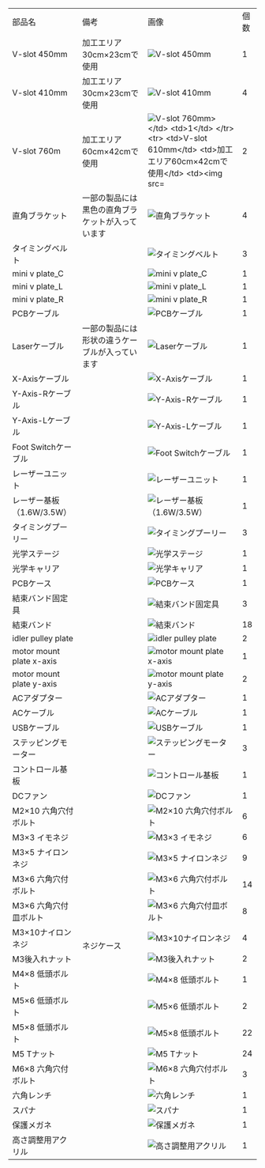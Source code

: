 <table class="packing-list">
<tbody>
<tr>
<td>部品名</td>
<td>備考</td>
<td class="packing-img">画像</td>
<td>個数</td>
</tr>
<tr>
<td>V-slot 450mm</td>
<td>加工エリア30cm×23cmで使用</td>
<td><img src="./images/13/1.jpg" alt="V-slot 450mm"></td>
<td>1</td>
</tr>
<tr>
<td>V-slot 410mm</td>
<td>加工エリア30cm×23cmで使用</td>
<td><img src="./images/13/2.jpg" alt="V-slot 410mm"></td>
<td>4</td>
</tr>
<tr>
<td>V-slot 760m</td>
<td>加工エリア60cm×42cmで使用</td>
<td><img src="./images/13/51.jpg" alt="V-slot 760mm></td>
<td>1</td>
</tr>
<tr>
<td>V-slot 610mm</td>
<td>加工エリア60cm×42cmで使用</td>
<td><img src="./images/13/53.jpg" alt="V-slot 610mm"></td>
<td>2</td>
</tr>
<tr>
<td>直角ブラケット</td>
<td>一部の製品には黒色の直角ブラケットが入っています</td>
<td><img src="./images/04/p4-11.jpg" alt="直角ブラケット"></td>
<td>4</td>
</tr>
<tr>
<td>タイミングベルト</td>
<td></td>
<td><img src="./images/13/8.jpg" alt="タイミングベルト"></td>
<td>3</td>
</tr>
<tr>
<td>mini v plate_C</td>
<td></td>
<td><img src="./images/13/10.jpg" alt="mini v plate_C"></td>
<td>1</td>
</tr>
<tr>
<td>mini v plate_L</td>
<td></td>
<td><img src="./images/13/11.jpg" alt="mini v plate_L"></td>
<td>1</td>
</tr>
<tr>
<td>mini v plate_R</td>
<td></td>
<td><img src="./images/13/12.jpg" alt="mini v plate_R"></td>
<td>1</td>
</tr>
<tr>
<td>PCBケーブル</td>
<td></td>
<td><img src="./images/06/p6-9.jpg" alt="PCBケーブル"></td>
<td>1</td>
</tr>
<tr>
<td>Laserケーブル</td>
<td>一部の製品には形状の違うケーブルが入っています</td>
<td><img src="./images/06/p6-10.jpg" alt="Laserケーブル"></td>
<td>1</td>
</tr>
<tr>
<td>X-Axisケーブル</td>
<td></td>
<td><img src="./images/06/p6-11.jpg" alt="X-Axisケーブル"></td>
<td>1</td>
</tr>
<tr>
<td>Y-Axis-Rケーブル</td>
<td></td>
<td><img src="./images/06/p6-12.jpg" alt="Y-Axis-Rケーブル"></td>
<td>1</td>
</tr>
<tr>
<td>Y-Axis-Lケーブル</td>
<td></td>
<td><img src="./images/06/p6-13.jpg" alt="Y-Axis-Lケーブル"></td>
<td>1</td>
</tr>
<tr>
<td>Foot Switchケーブル</td>
<td></td>
<td><img src="./images/06/p6-14.jpg" alt="Foot Switchケーブル"></td>
<td>1</td>
</tr>
<tr>
<td>レーザーユニット</td>
<td></td>
<td><img src="./images/13/19.jpg" alt="レーザーユニット"></td>
<td>1</td>
</tr>
<tr>
<td>レーザー基板 （1.6W/3.5W）</td>
<td></td>
<td><img src="./images/05/p5-7.jpg" alt="レーザー基板 （1.6W/3.5W）"></td>
<td>1</td>
</tr>
<tr>
<td>タイミングプーリー</td>
<td></td>
<td><img src="./images/13/20.jpg" alt="タイミングプーリー"></td>
<td>3</td>
</tr>
<tr>
<td>光学ステージ</td>
<td></td>
<td><img src="./images/13/21.jpg" alt="光学ステージ"></td>
<td>1</td>
</tr>
<tr>
<td>光学キャリア</td>
<td></td>
<td><img src="./images/13/22.jpg" alt="光学キャリア"></td>
<td>1</td>
</tr>
<tr>
<td>PCBケース</td>
<td></td>
<td><img src="./images/13/23.jpg" alt="PCBケース"></td>
<td>1</td>
</tr>
<tr>
<td>結束バンド固定具</td>
<td></td>
<td><img src="./images/13/24.jpg" alt="結束バンド固定具"></td>
<td>3</td>
</tr>
<tr>
<td>結束バンド</td>
<td></td>
<td><img src="./images/13/25.jpg" alt="結束バンド"></td>
<td>18</td>
</tr>
<tr>
<td>idler pulley plate</td>
<td></td>
<td><img src="./images/13/26.jpg" alt="idler pulley plate"></td>
<td>2</td>
</tr>
<tr>
<td>motor mount plate x-axis</td>
<td></td>
<td><img src="./images/13/27.jpg" alt="motor mount plate x-axis"></td>
<td>1</td>
</tr>
<tr>
<td>motor mount plate y-axis</td>
<td></td>
<td><img src="./images/13/28.jpg" alt="motor mount plate y-axis"></td>
<td>2</td>
</tr>
<tr>
<td>ACアダプター</td>
<td></td>
<td><img src="./images/13/29.jpg" alt="ACアダプター"></td>
<td>1</td>
</tr>
<tr>
<td>ACケーブル</td>
<td></td>
<td><img src="./images/13/30.jpg" alt="ACケーブル"></td>
<td>1</td>
</tr>
<tr>
<td>USBケーブル</td>
<td></td>
<td><img src="./images/13/31.jpg" alt="USBケーブル"></td>
<td>1</td>
</tr>
<tr>
<td>ステッピングモーター</td>
<td></td>
<td><img src="./images/13/32.jpg" alt="ステッピングモーター"></td>
<td>3</td>
</tr>
<tr>
<td>コントロール基板</td>
<td></td>
<td><img src="./images/13/33.jpg" alt="コントロール基板"></td>
<td>1</td>
</tr>
<tr>
<td>DCファン</td>
<td></td>
<td><img src="./images/13/34.jpg" alt="DCファン"></td>
<td>1</td>
</tr>
<tr>
<td>M2&times;10 六角穴付ボルト</td>
<td rowspan="12">ネジケース</td>
<td><img src="./images/13/35.jpg" alt="M2&times;10 六角穴付ボルト"></td>
<td>6</td>
</tr>
<tr>
<td>M3&times;3 イモネジ</td>
<td><img src="./images/13/36.jpg" alt="M3&times;3 イモネジ"></td>
<td>6</td>
</tr>
<tr>
<td>M3&times;5 ナイロンネジ</td>
<td><img src="./images/13/37.jpg" alt="M3&times;5 ナイロンネジ"></td>
<td>9</td>
</tr>
<tr>
<td>M3&times;6 六角穴付ボルト</td>
<td><img src="./images/13/38.jpg" alt="M3&times;6 六角穴付ボルト"></td>
<td>14</td>
</tr>
<tr>
<td>M3&times;6 六角穴付皿ボルト</td>
<td><img src="./images/13/39.jpg" alt="M3&times;6 六角穴付皿ボルト"></td>
<td>8</td>
</tr>
<tr>
<td>M3&times;10ナイロンネジ</td>
<td><img src="./images/08/p8-4.jpg" alt="M3&times;10ナイロンネジ"></td>
<td>4</td>
</tr>
<tr>
<td>M3後入れナット</td>
<td><img src="./images/13/41.jpg" alt="M3後入れナット"></td>
<td>2</td>
</tr>
<tr>
<td>M4&times;8 低頭ボルト</td>
<td><img src="./images/13/42.jpg" alt="M4&times;8 低頭ボルト"></td>
<td>1</td>
</tr>
<tr>
<td>M5&times;6 低頭ボルト</td>
<td><img src="./images/13/44.jpg" alt="M5&times;6 低頭ボルト"></td>
<td>2</td>
</tr>
<tr>
<td>M5&times;8 低頭ボルト</td>
<td><img src="./images/13/45.jpg" alt="M5&times;8 低頭ボルト"></td>
<td>22</td>
</tr>
<tr>
<td>M5 Tナット</td>
<td><img src="./images/13/46.jpg" alt="M5 Tナット"></td>
<td>24</td>
</tr>
<tr>
<td>M6&times;8 六角穴付ボルト</td>
<td><img src="./images/13/47.jpg" alt="M6&times;8 六角穴付ボルト"></td>
<td>3</td>
</tr>
<tr>
<td>六角レンチ</td>
<td></td>
<td><img src="./images/13/48.jpg" alt="六角レンチ"></td>
<td>1</td>
</tr>
<tr>
<td>スパナ</td>
<td></td>
<td><img src="./images/13/49.jpg" alt="スパナ"></td>
<td>1</td>
</tr>
<tr>
<td>保護メガネ</td>
<td></td>
<td><img src="./images/13/50.jpg" alt="保護メガネ"></td>
<td>1</td>
</tr>
<tr>
<td>高さ調整用アクリル</td>
<td></td>
<td><img src="./images/13/54.jpg" alt="高さ調整用アクリル"></td>
<td>1</td>
</tr>
</tbody>
</table>
